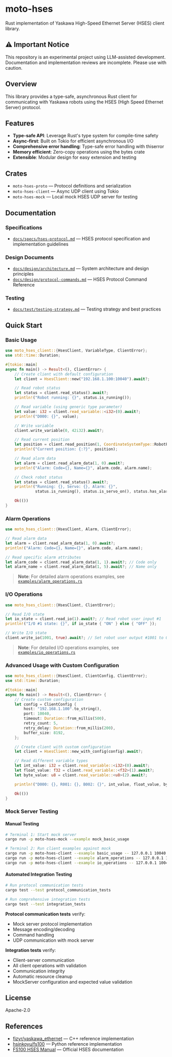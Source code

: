 # moto-hses

Rust implementation of Yaskawa High-Speed Ethernet Server (HSES) client library.

## ⚠️ Important Notice

This repository is an experimental project using LLM-assisted development. Documentation and implementation reviews are incomplete. Please use with caution.

## Overview

This library provides a type-safe, asynchronous Rust client for communicating with Yaskawa robots using the HSES (High Speed Ethernet Server) protocol.

## Features

- **Type-safe API**: Leverage Rust's type system for compile-time safety
- **Async-first**: Built on Tokio for efficient asynchronous I/O
- **Comprehensive error handling**: Type-safe error handling with thiserror
- **Memory efficient**: Zero-copy operations using the bytes crate
- **Extensible**: Modular design for easy extension and testing

## Crates

- `moto-hses-proto` — Protocol definitions and serialization
- `moto-hses-client` — Async UDP client using Tokio
- `moto-hses-mock` — Local mock HSES UDP server for testing

## Documentation

### Specifications

- [`docs/specs/hses-protocol.md`](docs/specs/hses-protocol.md) — HSES protocol specification and implementation guidelines

### Design Documents

- [`docs/design/architecture.md`](docs/design/architecture.md) — System architecture and design principles
- [`docs/design/protocol-commands.md`](docs/design/protocol-commands.md) — HSES Protocol Command Reference

### Testing

- [`docs/test/testing-strategy.md`](docs/test/testing-strategy.md) — Testing strategy and best practices

## Quick Start

### Basic Usage

```rust
use moto_hses_client::{HsesClient, VariableType, ClientError};
use std::time::Duration;

#[tokio::main]
async fn main() -> Result<(), ClientError> {
    // Create client with default configuration
    let client = HsesClient::new("192.168.1.100:10040").await?;

    // Read robot status
    let status = client.read_status().await?;
    println!("Robot running: {}", status.is_running());

    // Read variable (using generic type parameter)
    let value: i32 = client.read_variable::<i32>(0).await?;
    println!("D000: {}", value);

    // Write variable
    client.write_variable(0, 42i32).await?;

    // Read current position
    let position = client.read_position(1, CoordinateSystemType::RobotPulse).await?;
    println!("Current position: {:?}", position);

    // Read alarm data
    let alarm = client.read_alarm_data(1, 0).await?;
    println!("Alarm: Code={}, Name={}", alarm.code, alarm.name);

    // Check robot status
    let status = client.read_status().await?;
    println!("Running: {}, Servo: {}, Alarm: {}",
             status.is_running(), status.is_servo_on(), status.has_alarm());

    Ok(())
}
```

### Alarm Operations

```rust
use moto_hses_client::{HsesClient, Alarm, ClientError};

// Read alarm data
let alarm = client.read_alarm_data(1, 0).await?;
println!("Alarm: Code={}, Name={}", alarm.code, alarm.name);

// Read specific alarm attributes
let alarm_code = client.read_alarm_data(1, 1).await?; // Code only
let alarm_name = client.read_alarm_data(1, 5).await?; // Name only
```

> **Note**: For detailed alarm operations examples, see [`examples/alarm_operations.rs`](moto-hses-client/examples/alarm_operations.rs)

### I/O Operations

```rust
use moto_hses_client::{HsesClient, ClientError};

// Read I/O state
let io_state = client.read_io(1).await?; // Read robot user input #1
println!("I/O #1 state: {}", if io_state { "ON" } else { "OFF" });

// Write I/O state
client.write_io(1001, true).await?; // Set robot user output #1001 to ON
```

> **Note**: For detailed I/O operations examples, see [`examples/io_operations.rs`](moto-hses-client/examples/io_operations.rs)

### Advanced Usage with Custom Configuration

```rust
use moto_hses_client::{HsesClient, ClientConfig, ClientError};
use std::time::Duration;

#[tokio::main]
async fn main() -> Result<(), ClientError> {
    // Create custom configuration
    let config = ClientConfig {
        host: "192.168.1.100".to_string(),
        port: 10040,
        timeout: Duration::from_millis(500),
        retry_count: 5,
        retry_delay: Duration::from_millis(200),
        buffer_size: 8192,
    };

    // Create client with custom configuration
    let client = HsesClient::new_with_config(config).await?;

    // Read different variable types
    let int_value: i32 = client.read_variable::<i32>(0).await?;
    let float_value: f32 = client.read_variable::<f32>(1).await?;
    let byte_value: u8 = client.read_variable::<u8>(2).await?;

    println!("D000: {}, R001: {}, B002: {}", int_value, float_value, byte_value);

    Ok(())
}
```

### Mock Server Testing

#### Manual Testing

```bash
# Terminal 1: Start mock server
cargo run -p moto-hses-mock --example mock_basic_usage

# Terminal 2: Run client examples against mock
cargo run -p moto-hses-client --example basic_usage -- 127.0.0.1 10040
cargo run -p moto-hses-client --example alarm_operations -- 127.0.0.1 10040
cargo run -p moto-hses-client --example io_operations -- 127.0.0.1 10040
```

#### Automated Integration Testing

```bash
# Run protocol communication tests
cargo test --test protocol_communication_tests

# Run comprehensive integration tests
cargo test --test integration_tests
```

**Protocol communication tests** verify:

- Mock server protocol implementation
- Message encoding/decoding
- Command handling
- UDP communication with mock server

**Integration tests** verify:

- Client-server communication
- All client operations with validation
- Communication integrity
- Automatic resource cleanup
- MockServer configuration and expected value validation

## License

Apache-2.0

## References

- [fizyr/yaskawa_ethernet](https://github.com/fizyr/yaskawa_ethernet) — C++ reference implementation
- [hsinkoyu/fs100](https://github.com/hsinkoyu/fs100) — Python reference implementation
- [FS100 HSES Manual](https://www.motoman.com/getmedia/16B5CD92-BD0B-4DE0-9DC9-B71D0B6FE264/160766-1CD.pdf.aspx?ext=.pdf) — Official HSES documentation
